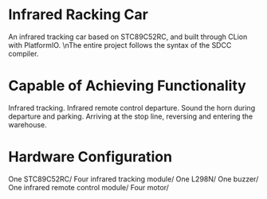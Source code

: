 # Infrared Racking Car
An infrared tracking car based on STC89C52RC, and built through CLion with PlatformIO.
\nThe entire project follows the syntax of the SDCC compiler.

# Capable of Achieving Functionality
Infrared tracking.
Infrared remote control departure.
Sound the horn during departure and parking.
Arriving at the stop line, reversing and entering the warehouse.

# Hardware Configuration
One STC89C52RC/
Four infrared tracking module/
One L298N/
One buzzer/
One infrared remote control module/
Four motor/
